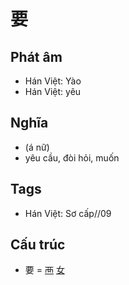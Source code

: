 # 要

## Phát âm
* Hán Việt: Yào
* Hán Việt: yêu

## Nghĩa
* (á nữ)
* yêu cầu, đòi hỏi, muốn

## Tags
* Hán Việt: Sơ cấp//09

## Cấu trúc
* 要 = [襾](襾.md) [女](女.md)

<script>window.HANZI_FIELD='要';</script>